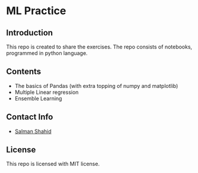 #  ML Practice

## Introduction

This repo is created to share the exercises. The repo consists of notebooks, programmed in python language.

## Contents

- The basics of Pandas (with extra topping of numpy and matplotlib)
- Multiple Linear regression
- Ensemble Learning

## Contact Info
- [Salman Shahid](mailto:salmanshahid8@gmail.com)

## License

This repo is licensed with MIT license.
